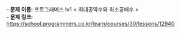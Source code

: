 **- 문제 이름:** 프로그래머스 lv1 < 최대공약수와 최소공배수 >  
**- 문제 링크:** https://school.programmers.co.kr/learn/courses/30/lessons/12940

